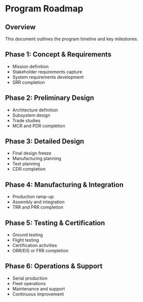 # Program Roadmap

## Overview

This document outlines the program timeline and key milestones.

## Phase 1: Concept & Requirements
- Mission definition
- Stakeholder requirements capture
- System requirements development
- SRR completion

## Phase 2: Preliminary Design
- Architecture definition
- Subsystem design
- Trade studies
- MCR and PDR completion

## Phase 3: Detailed Design
- Final design freeze
- Manufacturing planning
- Test planning
- CDR completion

## Phase 4: Manufacturing & Integration
- Production ramp-up
- Assembly and integration
- TRR and PRR completion

## Phase 5: Testing & Certification
- Ground testing
- Flight testing
- Certification activities
- ORR/EIS or FRR completion

## Phase 6: Operations & Support
- Serial production
- Fleet operations
- Maintenance and support
- Continuous improvement
